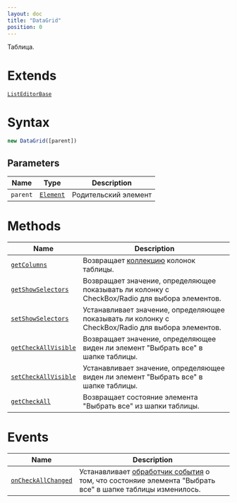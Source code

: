 ```yaml
---
layout: doc
title: "DataGrid"
position: 0
---
```


Таблица.

# Extends

[`ListEditorBase`](../ListEditorBase/)

# Syntax

```js
new DataGrid([parent])
```

## Parameters

|Name|Type|Description|
|----|----|-----------|
|`parent`|[`Element`](../../Core/Elements/Element)|Родительский элемент|

# Methods

Name|Description
----|-----------
[`getColumns`](DataGrid.getColumns/)|Возвращает [коллекцию](../../Core/Collection/) колонок таблицы.
[`getShowSelectors`](DataGrid.getShowSelectors/)|Возвращает значение, определяющее показывать ли колонку с CheckBox/Radio для выбора элементов.
[`setShowSelectors`](DataGrid.setShowSelectors/)|Устанавливает значение, определяющее показывать ли колонку с CheckBox/Radio для выбора элементов.
[`getCheckAllVisible`](DataGrid.getCheckAllVisible/)|Возвращает значение, определяющее виден ли элемент "Выбрать все" в шапке таблицы.
[`setCheckAllVisible`](DataGrid.setCheckAllVisible/)|Устанавливает значение, определяющее виден ли элемент "Выбрать все" в шапке таблицы.
[`getCheckAll`](DataGrid.getCheckAll/)|Возвращает состояние элемента "Выбрать все" из шапки таблицы.

# Events

Name|Description
----|-----------
[`onCheckAllChanged`](DataGrid.onCheckAllChanged/)|Устанавливает [обработчик события](../../Core/Script/) о том, что состоняие элемента "Выбрать все" в шапке таблицы изменилось.
